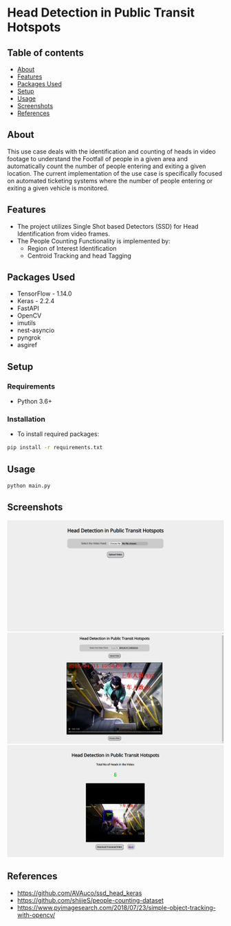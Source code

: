 # Head Detection in Public Transit Hotspots

## Table of contents
* [About](#about)
* [Features](#features)
* [Packages Used](#packages-used)
* [Setup](#setup)
* [Usage](#usage)
* [Screenshots](#screenshots)
* [References](#references)

## About
This use case deals with the identification and counting of heads in video footage to understand the Footfall of people in a given area and automatically count the number of people entering and exiting a given location. The current implementation of the use case is specifically focused on automated ticketing systems where the number of people entering or exiting a given vehicle is monitored.

## Features
- The project utilizes Single Shot based Detectors (SSD) for Head Identification from video frames.
- The People Counting Functionality is implemented by:
    - Region of Interest Identification
    - Centroid Tracking and head Tagging

## Packages Used
- TensorFlow - 1.14.0
- Keras - 2.2.4
- FastAPI
- OpenCV
- imutils
- nest-asyncio
- pyngrok
- asgiref

## Setup

### Requirements
- Python 3.6+

### Installation
- To install required packages:<br>
```bash
pip install -r requirements.txt
```

## Usage

```bash
python main.py
```

## Screenshots
![](./assets/pic1.png)
![](./assets/pic2.png)
![](./assets/pic3.png)

## References
- <https://github.com/AVAuco/ssd_head_keras>
- <https://github.com/shijieS/people-counting-dataset>
- <https://www.pyimagesearch.com/2018/07/23/simple-object-tracking-with-opencv/>

